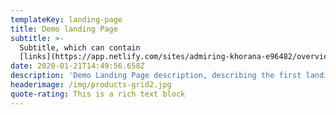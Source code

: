```yaml
---
templateKey: landing-page
title: Demo landing Page
subtitle: >-
  Subtitle, which can contain
  [links](https://app.netlify.com/sites/admiring-khorana-e96482/overview)
date: 2020-01-21T14:49:56.658Z
description: 'Demo Landing Page description, describing the first landing page. This is a [link to admin](https://app.netlify.com/sites/admiring-khorana-e96482/overview)'
headerimage: /img/products-grid2.jpg
quote-rating: This is a rich text block
---
```


